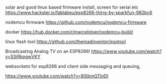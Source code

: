 
solar and good linux based firmware install, screen for serial etc 
https://www.hackster.io/fablabeu/esp8266-thing-by-sparkfun-982bc6

nodemcu firmware
https://github.com/nodemcu/nodemcu-firmware

docker
https://hub.docker.com/r/marcelstoer/nodemcu-build/

linux flash tool
https://github.com/themadinventor/esptool

Broadcasting Analog TV on an ESP8266!
https://www.youtube.com/watch?v=SSiRkpgwVKY

websockets for esp8266
and client side messaging and queuing, 

https://www.youtube.com/watch?v=8ISbmQTbjDI

